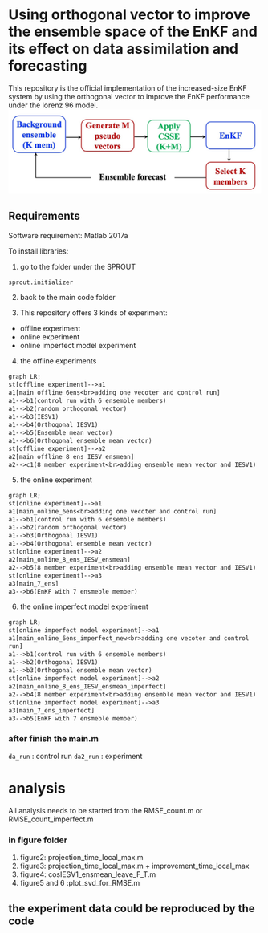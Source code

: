 # Using orthogonal vector to improve the ensemble space of the EnKF and its effect on data assimilation and forecasting
This repository is the official implementation of the increased-size EnKF system by using the orthogonal vector to improve the EnKF performance under the lorenz 96 model.
![model_illustration](figure/Figure1.jpg)

## Requirements
Software requirement: Matlab 2017a

To install libraries:
1. go to the folder under the SPROUT
```
sprout.initializer
```
2. back to the main code folder

3. This repository offers 3 kinds of experiment: 
- offline experiment
- online  experiment
- online imperfect model experiment

4. the offline experiments
```mermaid
graph LR;
st[offline experiment]-->a1
a1[main_offline_6ens<br>adding one vecoter and control run]
a1-->b1(control run with 6 ensemble members)
a1-->b2(random orthogonal vector)
a1-->b3(IESV1)
a1-->b4(Orthogonal IESV1)
a1-->b5(Ensemble mean vector)
a1-->b6(Orthogonal ensemble mean vector)
st[offline experiment]-->a2
a2[main_offline_8_ens_IESV_ensmean]
a2-->c1(8 member experiment<br>adding ensemble mean vector and IESV1)
```
5. the online experiment
```mermaid
graph LR;
st[online experiment]-->a1
a1[main_online_6ens<br>adding one vecoter and control run]
a1-->b1(control run with 6 ensemble members)
a1-->b2(random orthogonal vector)
a1-->b3(Orthogonal IESV1)
a1-->b4(Orthogonal ensemble mean vector)
st[online experiment]-->a2
a2[main_online_8_ens_IESV_ensmean]
a2-->b5(8 member experiment<br>adding ensemble mean vector and IESV1)
st[online experiment]-->a3
a3[main_7_ens]
a3-->b6(EnKF with 7 ensmeble member)

```

6. the online imperfect model experiment
```mermaid
graph LR;
st[online imperfect model experiment]-->a1
a1[main_online_6ens_imperfect_new<br>adding one vecoter and control run]
a1-->b1(control run with 6 ensemble members)
a1-->b2(Orthogonal IESV1)
a1-->b3(Orthogonal ensemble mean vector)
st[online imperfect model experiment]-->a2
a2[main_online_8_ens_IESV_ensmean_imperfect]
a2-->b4(8 member experiment<br>adding ensemble mean vector and IESV1)
st[online imperfect model experiment]-->a3
a3[main_7_ens_imperfect]
a3-->b5(EnKF with 7 ensmeble member)
```
### after finish the main.m 
`da_run`  : control run
`da2_run` : experiment


# analysis
All analysis needs to be started from the RMSE_count.m or RMSE_count_imperfect.m

### in figure folder
1. figure2: projection_time_local_max.m
2. figure3: projection_time_local_max.m + improvement_time_local_max
3. figure4: cosIESV1_ensmean_leave_F_T.m
4. figure5 and 6 :plot_svd_for_RMSE.m

## the experiment data could be reproduced by the code




